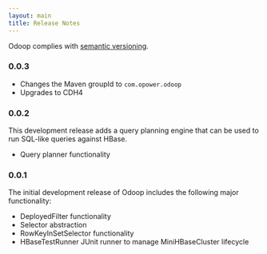 ```yaml
---
layout: main
title: Release Notes
---
```


Odoop complies with [semantic versioning](http://semver.org).

### 0.0.3

* Changes the Maven groupId to `com.opower.odoop`
* Upgrades to CDH4

### 0.0.2

This development release adds a query planning engine that can be used to
run SQL-like queries against HBase.

* Query planner functionality

### 0.0.1

The initial development release of Odoop includes the following major
functionality:

* DeployedFilter functionality
* Selector abstraction
* RowKeyInSetSelector functionality
* HBaseTestRunner JUnit runner to manage MiniHBaseCluster lifecycle
